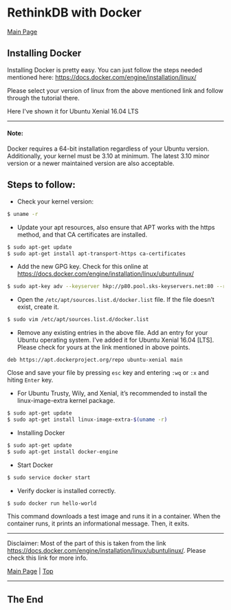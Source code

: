 <a id="top"></a>
# RethinkDB with Docker

[Main Page](README.md)

## Installing Docker

Installing Docker is pretty easy. You can just follow the steps needed mentioned here:
https://docs.docker.com/engine/installation/linux/

Please select your version of linux from the above mentioned link and follow through the tutorial there.

Here I've shown it for Ubuntu Xenial 16.04 LTS

---

#### Note:

Docker requires a 64-bit installation regardless of your Ubuntu version. Additionally, your kernel must be 3.10 at minimum. The latest 3.10 minor version or a newer maintained version are also acceptable.

## Steps to follow:

- Check your kernel version:

```sh
$ uname -r
```

- Update your apt resources, also ensure that APT works with the https method, and that CA certificates are installed.

```sh
$ sudo apt-get update
$ sudo apt-get install apt-transport-https ca-certificates
```

- Add the new GPG key. Check for this online at https://docs.docker.com/engine/installation/linux/ubuntulinux/

```sh
$ sudo apt-key adv --keyserver hkp://p80.pool.sks-keyservers.net:80 --recv-keys 58118E89F3A912897C070ADBF76221572C52609D
```

- Open the `/etc/apt/sources.list.d/docker.list` file. If the file doesn’t exist, create it.

```sh
$ sudo vim /etc/apt/sources.list.d/docker.list
```

- Remove any existing entries in the above file. Add an entry for your Ubuntu operating system. I've added it for Ubuntu Xenial 16.04 [LTS]. Please check for yours at the link mentioned in above points.

```vim
deb https://apt.dockerproject.org/repo ubuntu-xenial main
```

Close and save your file by pressing `esc` key and entering `:wq` or `:x` and hiting `Enter` key.

- For Ubuntu Trusty, Wily, and Xenial, it’s recommended to install the linux-image-extra kernel package.

```sh
$ sudo apt-get update
$ sudo apt-get install linux-image-extra-$(uname -r)
```

- Installing Docker

```sh
$ sudo apt-get update
$ sudo apt-get install docker-engine
```
- Start Docker

```sh
$ sudo service docker start
```
- Verify docker is installed correctly.

```sh
$ sudo docker run hello-world
```

This command downloads a test image and runs it in a container. When the container runs, it prints an informational message. Then, it exits.

---

Disclaimer: Most of the part of this is taken from the link https://docs.docker.com/engine/installation/linux/ubuntulinux/. Please check this link for more info.

[Main Page](README.md) | [Top](#top)

---

## The End
